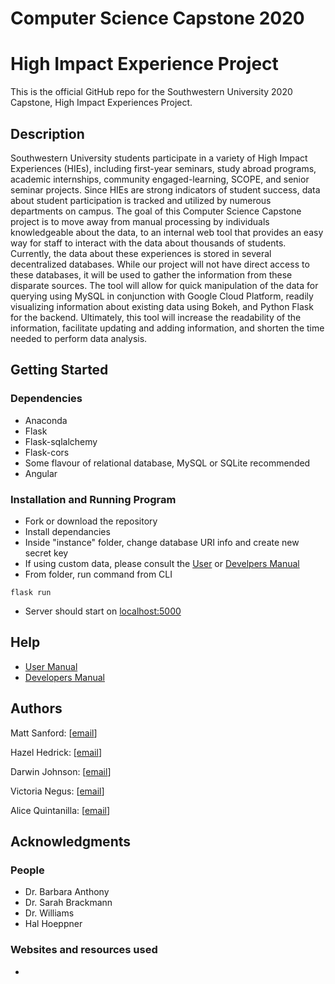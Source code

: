 # Computer Science Capstone 2020
# High Impact Experience Project

   This is the official GitHub repo for the Southwestern University 2020 Capstone, High Impact Experiences Project.

## Description

Southwestern University students participate in a variety of High Impact Experiences (HIEs), including first-year seminars, study abroad programs, academic internships, community engaged-learning, SCOPE, and senior seminar projects. Since HIEs are strong indicators of student success, data about student participation is tracked and utilized by numerous departments on campus. The goal of this Computer Science Capstone project is to move away from manual processing by individuals knowledgeable about the data, to an internal web tool that provides an easy way for staff to interact with the data about thousands of students. Currently, the data about these experiences is stored in several decentralized databases. While our project will not have direct access to these databases, it will be used to gather the information from these disparate sources. The tool will allow for quick manipulation of the data for querying using MySQL in conjunction with Google Cloud Platform, readily visualizing information about existing data using Bokeh, and Python Flask for the backend. Ultimately, this tool will increase the readability of the information, facilitate updating and adding information, and shorten the time needed to perform data analysis. 

## Getting Started

### Dependencies

* Anaconda
* Flask
* Flask-sqlalchemy
* Flask-cors
* Some flavour of relational database, MySQL or SQLite recommended
* Angular

### Installation and Running Program

* Fork or download the repository
* Install dependancies
* Inside "instance" folder, change database URI info and create new secret key
* If using custom data, please consult the [User]() or [Develpers Manual]()
* From folder, run command from CLI
```
flask run
```
* Server should start on [localhost:5000](http://localhost:5000/)

## Help

* [User Manual]()
* [Developers Manual]()

## Authors

Matt Sanford: [[email](Mattsanford@protonmail.com)]

Hazel Hedrick: [[email]()]

Darwin Johnson: [[email]()]

Victoria Negus: [[email]()]

Alice Quintanilla: [[email]()]

## Acknowledgments

### People

* Dr. Barbara Anthony
* Dr. Sarah Brackmann
* Dr. Williams
* Hal Hoeppner

### Websites and resources used
* 